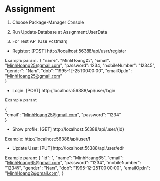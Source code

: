 # Assignment
1. Choose Package-Manager Console

2. Run Update-Database at Assignment.UserData

3. For Test API (Use Postman)

- Register: [POST] http://localhost:56388/api/user/register

Example param : 
{
    "name": "MinhHoang25",
    "email": "MinhHoang25@gmail.com",
    "password": 1234,
    "mobileNumber": "12345",
    "gender": "Nam",
    "dob": "1995-12-25T00:00:00",
    "emailOptIn": "MinhHoang25@gmail.com"    
}

- Login: [POST] http://localhost:56388/api/user/login

Example param:

{             
    "email": "MinhHoang25@gmail.com",
    "password": "1234"        
}

- Show profile: [GET] http://localhost:56388/api/user/{id}

Example: http://localhost:56388/api/user/1

- Update User: [PUT] http://localhost:56388/api/user/edit

Example param:
{
     "id": 1,
     "name": "MinhHoang65",
     "email": "MinhHoang65@gmail.com",
     "password": "1234",
     "mobileNumber": "12345",
     "gender": "Nam",
     "dob": "1995-12-25T00:00:00",
     "emailOptIn": "MinhHoang2@gmail.com",
}
